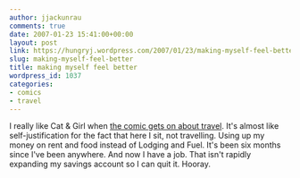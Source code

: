 ```yaml
---
author: jjackunrau
comments: true
date: 2007-01-23 15:41:00+00:00
layout: post
link: https://hungryj.wordpress.com/2007/01/23/making-myself-feel-better/
slug: making-myself-feel-better
title: making myself feel better
wordpress_id: 1037
categories:
- comics
- travel
---
```


I really like Cat & Girl when [the comic gets on about travel](http://catandgirl.com/view.php?loc=419).  It's almost like self-justification for the fact that here I sit, not travelling.  Using up my money on rent and food instead of Lodging and Fuel.  It's been six months since I've been anywhere.  And now I have a job.  That isn't rapidly expanding my savings account so I can quit it.  Hooray.

